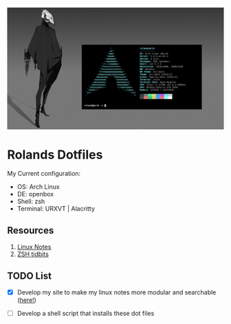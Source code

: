 ![heading](https://github.com/RolandWarburton/dotfiles/raw/master/Media/2020-02-19_12-13.png  "heading")

# Rolands Dotfiles

My Current configuration:

* OS: Arch Linux
* DE: openbox
* Shell: zsh
* Terminal: URXVT | Alacritty

## Resources

1. [Linux Notes](https://blog.rolandw.dev/notes/linux/)
2. [ZSH tidbits](http://zzapper.co.uk/zshtips.html)

## TODO List

* [x] Develop my site to make my linux notes more modular and searchable ([here!](https://blog.rolandw.dev/notes/linux))
* [ ] Develop a shell script that installs these dot files

